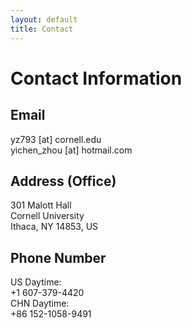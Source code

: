 ```yaml
---
layout: default
title: Contact
---
```


Contact Information
=========

Email
---------
yz793 [at] cornell.edu<br>
yichen_zhou [at] hotmail.com

Address (Office)
----------
301 Malott Hall<br>
Cornell University<br>
Ithaca, NY 14853, US


Phone Number
----------
US Daytime: <br>
+1 607-379-4420  <br>
CHN Daytime: <br>
+86 152-1058-9491



